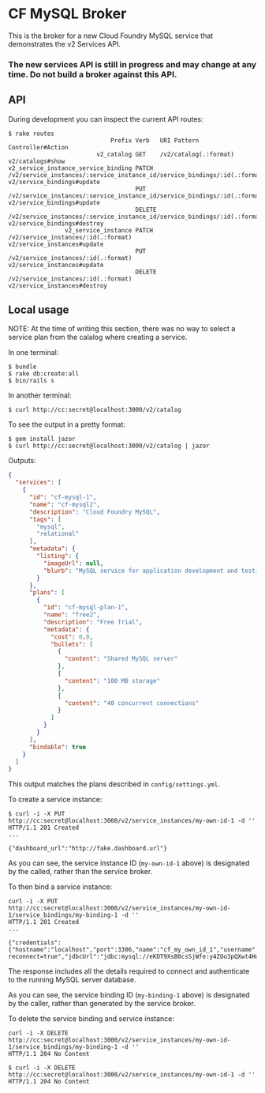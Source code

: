 # CF MySQL Broker

This is the broker for a new Cloud Foundry MySQL service that demonstrates the v2 Services API.

### The new services API is still in progress and may change at any time. Do not build a broker against this API.

## API

During development you can inspect the current API routes:

```
$ rake routes
                             Prefix Verb   URI Pattern                                                               Controller#Action
                         v2_catalog GET    /v2/catalog(.:format)                                                     v2/catalogs#show
v2_service_instance_service_binding PATCH  /v2/service_instances/:service_instance_id/service_bindings/:id(.:format) v2/service_bindings#update
                                    PUT    /v2/service_instances/:service_instance_id/service_bindings/:id(.:format) v2/service_bindings#update
                                    DELETE /v2/service_instances/:service_instance_id/service_bindings/:id(.:format) v2/service_bindings#destroy
                v2_service_instance PATCH  /v2/service_instances/:id(.:format)                                       v2/service_instances#update
                                    PUT    /v2/service_instances/:id(.:format)                                       v2/service_instances#update
                                    DELETE /v2/service_instances/:id(.:format)                                       v2/service_instances#destroy
```

## Local usage

NOTE: At the time of writing this section, there was no way to select a service plan from the calalog where creating a service.

In one terminal:

```
$ bundle
$ rake db:create:all
$ bin/rails s
```

In another terminal:

```
$ curl http://cc:secret@localhost:3000/v2/catalog
```

To see the output in a pretty format:

```
$ gem install jazor
$ curl http://cc:secret@localhost:3000/v2/catalog | jazor
```

Outputs:

``` json
{
  "services": [
    {
      "id": "cf-mysql-1",
      "name": "cf-mysql2",
      "description": "Cloud Foundry MySQL",
      "tags": [
        "mysql",
        "relational"
      ],
      "metadata": {
        "listing": {
          "imageUrl": null,
          "blurb": "MySQL service for application development and testing"
        }
      },
      "plans": [
        {
          "id": "cf-mysql-plan-1",
          "name": "free2",
          "description": "Free Trial",
          "metadata": {
            "cost": 0.0,
            "bullets": [
              {
                "content": "Shared MySQL server"
              },
              {
                "content": "100 MB storage"
              },
              {
                "content": "40 concurrent connections"
              }
            ]
          }
        }
      ],
      "bindable": true
    }
  ]
}
```

This output matches the plans described in `config/settings.yml`.

To create a service instance:

```
$ curl -i -X PUT http://cc:secret@localhost:3000/v2/service_instances/my-own-id-1 -d ''
HTTP/1.1 201 Created 
...

{"dashboard_url":"http://fake.dashboard.url"}
```

As you can see, the service instance ID (`my-own-id-1` above) is designated by the called, rather than the service broker.

To then bind a service instance:

```
curl -i -X PUT http://cc:secret@localhost:3000/v2/service_instances/my-own-id-1/service_bindings/my-binding-1 -d ''
HTTP/1.1 201 Created
...

{"credentials":{"hostname":"localhost","port":3306,"name":"cf_my_own_id_1","username":"eKDT9XsB0csSjWfe","password":"y4ZOo3pQXwt4HuHC","uri":"mysql://eKDT9XsB0csSjWfe:y4ZOo3pQXwt4HuHC@localhost:3306/cf_my_own_id_1?reconnect=true","jdbcUrl":"jdbc:mysql://eKDT9XsB0csSjWfe:y4ZOo3pQXwt4HuHC@localhost:3306/cf_my_own_id_1"}}
```

The response includes all the details required to connect and authenticate to the running MySQL server database.

As you can see, the service binding ID (`my-binding-1` above) is designated by the caller, rather than generated by the service broker.

To delete the service binding and service instance:

```
curl -i -X DELETE http://cc:secret@localhost:3000/v2/service_instances/my-own-id-1/service_bindings/my-binding-1 -d ''
HTTP/1.1 204 No Content 

$ curl -i -X DELETE http://cc:secret@localhost:3000/v2/service_instances/my-own-id-1 -d ''
HTTP/1.1 204 No Content 
```